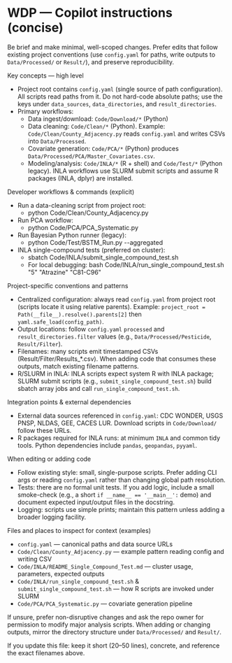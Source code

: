 <!-- Guidance for AI coding agents working on the WDP repository -->
# WDP — Copilot instructions (concise)

Be brief and make minimal, well-scoped changes. Prefer edits that follow existing project conventions (use `config.yaml` for paths, write outputs to `Data/Processed/` or `Result/`), and preserve reproducibility.

Key concepts — high level
- Project root contains `config.yaml` (single source of path configuration). All scripts read paths from it. Do not hard-code absolute paths; use the keys under `data_sources`, `data_directories`, and `result_directories`.
- Primary workflows:
  - Data ingest/download: `Code/Download/*` (Python)
  - Data cleaning: `Code/Clean/*` (Python). Example: `Code/Clean/County_Adjacency.py` reads `config.yaml` and writes CSVs into `Data/Processed`.
  - Covariate generation: `Code/PCA/*` (Python) produces `Data/Processed/PCA/Master_Covariates.csv`.
  - Modeling/analysis: `Code/INLA/*` (R + shell) and `Code/Test/*` (Python legacy). INLA workflows use SLURM submit scripts and assume R packages (INLA, dplyr) are installed.

Developer workflows & commands (explicit)
- Run a data-cleaning script from project root:
  - python Code/Clean/County_Adjacency.py
- Run PCA workflow:
  - python Code/PCA/PCA_Systematic.py
- Run Bayesian Python runner (legacy):
  - python Code/Test/BSTM_Run.py --aggregated
- INLA single-compound tests (preferred on cluster):
  - sbatch Code/INLA/submit_single_compound_test.sh
  - For local debugging: bash Code/INLA/run_single_compound_test.sh "5" "Atrazine" "C81-C96"

Project-specific conventions and patterns
- Centralized configuration: always read `config.yaml` from project root (scripts locate it using relative parents). Example: `project_root = Path(__file__).resolve().parents[2]` then `yaml.safe_load(config_path)`.
- Output locations: follow `config.yaml` `processed` and `result_directories.filter` values (e.g., `Data/Processed/Pesticide`, `Result/Filter`).
- Filenames: many scripts emit timestamped CSVs (Result/Filter/Results_*.csv). When adding code that consumes these outputs, match existing filename patterns.
- R/SLURM in INLA: INLA scripts expect system R with INLA package; SLURM submit scripts (e.g., `submit_single_compound_test.sh`) build sbatch array jobs and call `run_single_compound_test.sh`.

Integration points & external dependencies
- External data sources referenced in `config.yaml`: CDC WONDER, USGS PNSP, NLDAS, GEE, CACES LUR. Download scripts in `Code/Download/` follow these URLs.
- R packages required for INLA runs: at minimum `INLA` and common tidy tools. Python dependencies include `pandas`, `geopandas`, `pyyaml`.

When editing or adding code
- Follow existing style: small, single-purpose scripts. Prefer adding CLI args or reading `config.yaml` rather than changing global path resolution.
- Tests: there are no formal unit tests. If you add logic, include a small smoke-check (e.g., a short `if __name__ == '__main__':` demo) and document expected input/output files in the docstring.
- Logging: scripts use simple prints; maintain this pattern unless adding a broader logging facility.

Files and places to inspect for context (examples)
- `config.yaml` — canonical paths and data source URLs
- `Code/Clean/County_Adjacency.py` — example pattern reading config and writing CSV
- `Code/INLA/README_Single_Compound_Test.md` — cluster usage, parameters, expected outputs
- `Code/INLA/run_single_compound_test.sh` & `submit_single_compound_test.sh` — how R scripts are invoked under SLURM
- `Code/PCA/PCA_Systematic.py` — covariate generation pipeline

If unsure, prefer non-disruptive changes and ask the repo owner for permission to modify major analysis scripts. When adding or changing outputs, mirror the directory structure under `Data/Processed/` and `Result/`.

If you update this file: keep it short (20–50 lines), concrete, and reference the exact filenames above.
